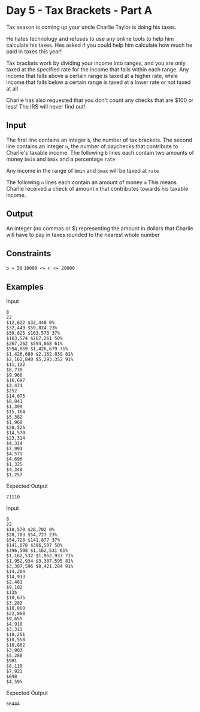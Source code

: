 # Day 5 - Tax Brackets - Part A

Tax season is coming up your uncle Charlie Taylor is doing his taxes.

He hates technology and refuses to use any online tools to help him calculate his taxes.
Hes asked if you could help him calculate how much he paid in taxes this year!

Tax brackets work by dividing your income into ranges, and you are only taxed
at the specified rate for the income that falls within each range. Any income
that falls above a certain range is taxed at a higher rate, while income that
falls below a certain range is taxed at a lower rate or not taxed at all.

Charlie has also requested that you don't count any checks that are $100 or less!
The IRS will never find out!

## Input

The first line contains an integer `b`, the number of tax brackets.
The second line contains an integer `n`, the number of paychecks that contribute to Charlie's taxable income.
The following `b` lines each contain two amounts of money `bmin` and `bmax` and a percentage `rate`

Any income in the range of `bmin` and `bmax` will be taxed at `rate`

The following `n` lines each contain an amount of money `m`
This means Charlie received a check of amount `m` that contributes towards his taxable income.

## Output

An integer (no commas or $) representing the amount in dollars that Charlie
will have to pay in taxes rounded to the nearest whole number

## Constraints

`b = 50`
`10000 <= n <= 20000`

## Examples

Input
```
8
22
$12,622 $32,448 0%
$32,449 $59,824 23%
$59,825 $163,573 37%
$163,574 $267,261 50%
$267,262 $594,868 61%
$594,869 $1,426,679 71%
$1,426,680 $2,162,839 81%
$2,162,840 $5,293,352 91%
$11,122
$8,738
$9,960
$16,697
$3,474
$252
$14,075
$8,841
$1,399
$15,164
$5,382
$1,968
$20,525
$14,570
$23,314
$4,314
$7,993
$4,571
$4,696
$1,325
$4,340
$1,257
```

Expected Output
```
71110
```

Input
```
8
22
$10,570 $28,702 0%
$28,703 $54,727 23%
$54,728 $141,877 37%
$141,878 $396,507 50%
$396,508 $1,162,531 61%
$1,162,532 $1,952,933 71%
$1,952,934 $3,307,595 81%
$3,307,596 $8,421,204 91%
$14,204
$14,933
$2,481
$9,102
$135
$10,675
$3,282
$10,860
$22,868
$9,655
$4,918
$3,311
$10,251
$10,558
$10,862
$3,903
$5,288
$981
$8,118
$7,921
$698
$4,595
```

Expected Output
```
66444
```
